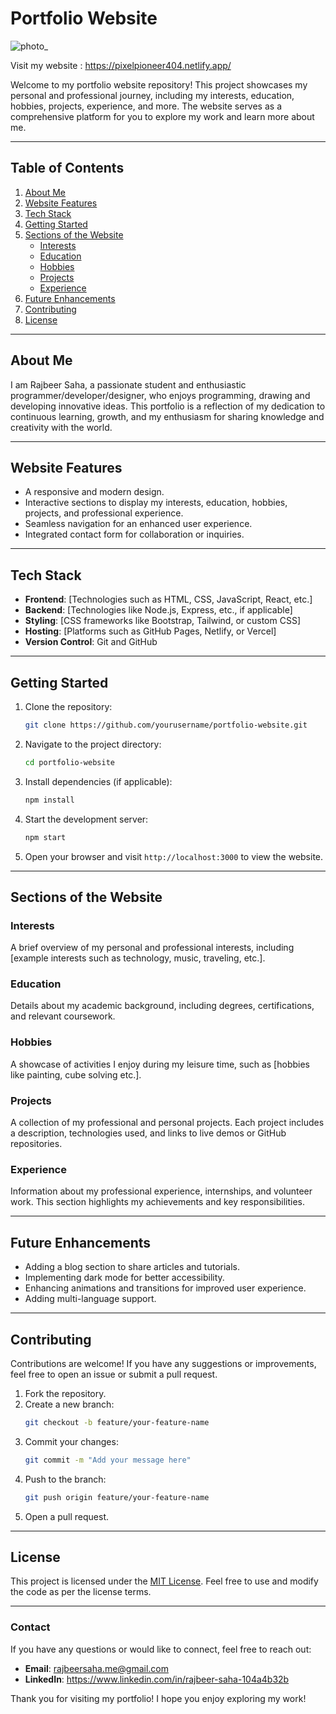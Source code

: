 # Portfolio Website

![photo_](https://github.com/user-attachments/assets/b77567b3-77fb-4bee-a4a2-048f94679ca3)

Visit my website : https://pixelpioneer404.netlify.app/

Welcome to my portfolio website repository! This project showcases my personal and professional journey, including my interests, education, hobbies, projects, experience, and more. The website serves as a comprehensive platform for you to explore my work and learn more about me.

---

## Table of Contents

1. [About Me](#about-me)
2. [Website Features](#website-features)
3. [Tech Stack](#tech-stack)
4. [Getting Started](#getting-started)
5. [Sections of the Website](#sections-of-the-website)
   - [Interests](#interests)
   - [Education](#education)
   - [Hobbies](#hobbies)
   - [Projects](#projects)
   - [Experience](#experience)
6. [Future Enhancements](#future-enhancements)
7. [Contributing](#contributing)
8. [License](#license)

---

## About Me

I am Rajbeer Saha, a passionate student and enthusiastic programmer/developer/designer, who enjoys programming, drawing and developing innovative ideas. This portfolio is a reflection of my dedication to continuous learning, growth, and my enthusiasm for sharing knowledge and creativity with the world.

---

## Website Features

- A responsive and modern design.
- Interactive sections to display my interests, education, hobbies, projects, and professional experience.
- Seamless navigation for an enhanced user experience.
- Integrated contact form for collaboration or inquiries.

---

## Tech Stack

- **Frontend**: [Technologies such as HTML, CSS, JavaScript, React, etc.]
- **Backend**: [Technologies like Node.js, Express, etc., if applicable]
- **Styling**: [CSS frameworks like Bootstrap, Tailwind, or custom CSS]
- **Hosting**: [Platforms such as GitHub Pages, Netlify, or Vercel]
- **Version Control**: Git and GitHub

---

## Getting Started

1. Clone the repository:
   ```bash
   git clone https://github.com/yourusername/portfolio-website.git
   ```
2. Navigate to the project directory:
   ```bash
   cd portfolio-website
   ```
3. Install dependencies (if applicable):
   ```bash
   npm install
   ```
4. Start the development server:
   ```bash
   npm start
   ```
5. Open your browser and visit `http://localhost:3000` to view the website.

---

## Sections of the Website

### Interests

A brief overview of my personal and professional interests, including [example interests such as technology, music, traveling, etc.].

### Education

Details about my academic background, including degrees, certifications, and relevant coursework.

### Hobbies

A showcase of activities I enjoy during my leisure time, such as [hobbies like painting, cube solving etc.].

### Projects

A collection of my professional and personal projects. Each project includes a description, technologies used, and links to live demos or GitHub repositories.

### Experience

Information about my professional experience, internships, and volunteer work. This section highlights my achievements and key responsibilities.

---

## Future Enhancements

- Adding a blog section to share articles and tutorials.
- Implementing dark mode for better accessibility.
- Enhancing animations and transitions for improved user experience.
- Adding multi-language support.

---

## Contributing

Contributions are welcome! If you have any suggestions or improvements, feel free to open an issue or submit a pull request.

1. Fork the repository.
2. Create a new branch:
   ```bash
   git checkout -b feature/your-feature-name
   ```
3. Commit your changes:
   ```bash
   git commit -m "Add your message here"
   ```
4. Push to the branch:
   ```bash
   git push origin feature/your-feature-name
   ```
5. Open a pull request.

---

## License

This project is licensed under the [MIT License](LICENSE). Feel free to use and modify the code as per the license terms.

---

### Contact

If you have any questions or would like to connect, feel free to reach out:

- **Email**: rajbeersaha.me@gmail.com
- **LinkedIn**: https://www.linkedin.com/in/rajbeer-saha-104a4b32b

Thank you for visiting my portfolio! I hope you enjoy exploring my work!
